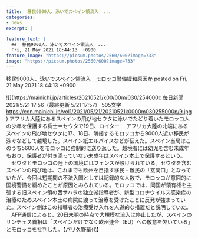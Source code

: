 ```yaml
---
title:  移民9000人、泳いでスペイン領流入　...
categories:
- news
excerpt: |
  
feature_text: |
  ##  移民9000人、泳いでスペイン領流入　...
  Fri, 21 May 2021 18:44:13  +0900
feature_image: "https://picsum.photos/2560/600?image=733"
image: "https://picsum.photos/2560/600?image=733"
---
```


[ 移民9000人、泳いでスペイン領流入　モロッコ警備緩和原因か  ](https://rosie.5ch.net/test/read.cgi/editorialplus/1621590253/)
posted on Fri, 21 May 2021 18:44:13  +0900

<!--more-->

![](https://mainichi.jp/articles/20210521/k00/00m/030/254000c 毎日新聞 2021/5/21 17:56（最終更新 5/21 17:57） 505文字 https://cdn.mainichi.jp/vol1/2021/05/21/20210521k0000m030255000p/9.jpg) アフリカ大陸にあるスペインの飛び地セウタに泳いでたどり着いたモロッコ人の少年を保護する兵士＝セウタで19日、ロイター 　アフリカ大陸の北端にあるスペインの飛び地セウタに17、18日、隣接するモロッコから9000人近い移民が泳ぐなどして越境した。スペイン紙エルパイスなどが伝えた。スペイン当局はこのうち5600人をモロッコに強制的に送り返した。越境者には幼児を含む未成年もおり、保護者が付き添っていない未成年はスペイン本土で保護するという。 　セウタとモロッコの陸上の国境にはフェンスが設けられている。セウタを含むスペインの飛び地は、これまでも欧州を目指す移民・難民の「玄関口」となっていたが、今回は短期間の不法入国としては記録的な人数で、モロッコが意図的に国境警備を緩めたことが原因とみられている。モロッコでは、同国が領有権を主張する旧スペイン領の西サハラの独立派指導者が、新型コロナウイルス感染症の治療のためスペイン本土の病院に渡って治療を受けたことに反発が強まっていた。スペイン側はこの指導者の治療受け入れを人道的な措置だと説明していた。 　AFP通信によると、20日未明の時点で大規模な流入は停止したが、スペインのサンチェス首相は「スペインだけでなく欧州連合（EU）への敬意を欠いている」とモロッコを批判した。【パリ久野華代】
